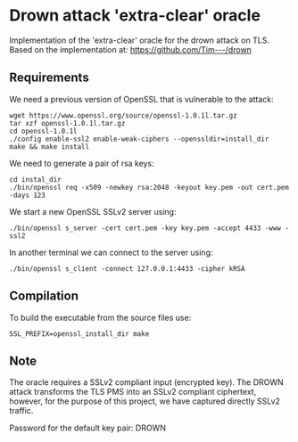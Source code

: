 # Drown attack 'extra-clear' oracle

Implementation of the 'extra-clear' oracle for the drown attack on TLS.
Based on the implementation at: https://github.com/Tim---/drown

## Requirements
We need a previous version of OpenSSL that is vulnerable to the attack:

    wget https://www.openssl.org/source/openssl-1.0.1l.tar.gz
    tar xzf openssl-1.0.1l.tar.gz
	cd openssl-1.0.1l
    ./config enable-ssl2 enable-weak-ciphers --openssldir=install_dir
    make && make install

We need to generate a pair of rsa keys:

	cd instal_dir
	./bin/openssl req -x509 -newkey rsa:2048 -keyout key.pem -out cert.pem -days 123

We start a new OpenSSL SSLv2 server using:

	./bin/openssl s_server -cert cert.pem -key key.pem -accept 4433 -www -ssl2


In another terminal we can connect to the server using:

	./bin/openssl s_client -connect 127.0.0.1:4433 -cipher kRSA


## Compilation
To build the executable from the source files use:

    SSL_PREFIX=openssl_install_dir make

## Note

The oracle requires a SSLv2 compliant input (encrypted key).
The DROWN attack transforms the TLS PMS into an SSLv2 compliant ciphertext, however,
for the purpose of this project, we have captured directly SSLv2 traffic.

Password for the default key pair: DROWN